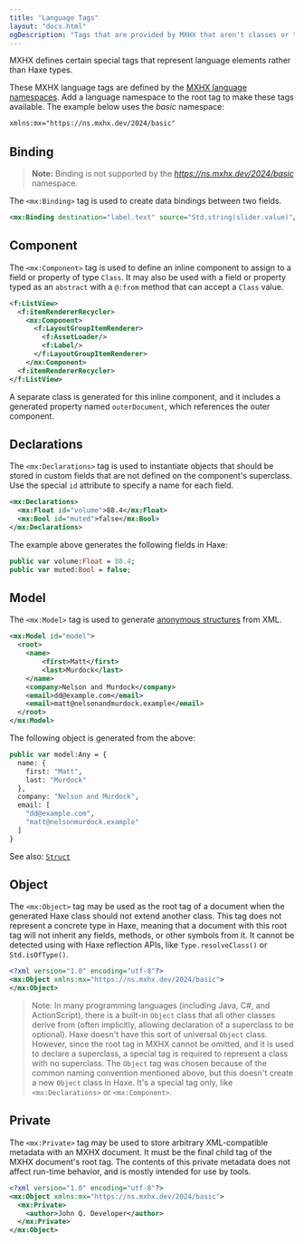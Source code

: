 ```yaml
---
title: "Language Tags"
layout: "docs.html"
ogDescription: "Tags that are provided by MXHX that aren't classes or types"
---
```


MXHX defines certain special tags that represent language elements rather than Haxe types.

These MXHX language tags are defined by the [MXHX language namespaces](./language-namespaces.md). Add a language namespace to the root tag to make these tags available. The example below uses the _basic_ namespace:

```xml
xmlns:mx="https://ns.mxhx.dev/2024/basic"
```

## Binding

> **Note:** Binding is not supported by the _https://ns.mxhx.dev/2024/basic_ namespace.

The `<mx:Binding>` tag is used to create data bindings between two fields.

```xml
<mx:Binding destination="label.text" source="Std.string(slider.value)"/>
```

## Component

The `<mx:Component>` tag is used to define an inline component to assign to a field or property of type `Class`. It may also be used with a field or property typed as an `abstract` with a `@:from` method that can accept a `Class` value.

```xml
<f:ListView>
  <f:itemRendererRecycler>
    <mx:Component>
      <f:LayoutGroupItemRenderer>
        <f:AssetLoader/>
        <f:Label/>
      </f:LayoutGroupItemRenderer>
    </mx:Component>
  <f:itemRendererRecycler>
</f:ListView>
```

A separate class is generated for this inline component, and it includes a generated property named `outerDocument`, which references the outer component.

## Declarations

The `<mx:Declarations>` tag is used to instantiate objects that should be stored in custom fields that are not defined on the component's superclass. Use the special `id` attribute to specify a name for each field.

```xml
<mx:Declarations>
  <mx:Float id="volume">88.4</mx:Float>
  <mx:Bool id="muted">false</mx:Bool>
</mx:Declarations>
```

The example above generates the following fields in Haxe:

```haxe
public var volume:Float = 88.4;
public var muted:Bool = false;
```

## Model

The `<mx:Model>` tag is used to generate [anonymous structures](https://haxe.org/manual/types-anonymous-structure.html) from XML.

```xml
<mx:Model id="model">
  <root>
    <name>
        <first>Matt</first>
        <last>Murdock</last>
    </name>
    <company>Nelson and Murdock</company>
    <email>dd@example.com</email>
    <email>matt@nelsonandmurdock.example</email>
  </root>
</mx:Model>
```

The following object is generated from the above:

```haxe
public var model:Any = {
  name: {
    first: "Matt",
    last: "Murdock"
  },
  company: "Nelson and Murdock",
  email: [
    "dd@example.com",
    "matt@nelsonmurdock.example"
  ]
}
```

See also: [`Struct`](./core-types.md#struct)

## Object

The `<mx:Object>` tag may be used as the root tag of a document when the generated Haxe class should not extend another class. This tag does not represent a concrete type in Haxe, meaning that a document with this root tag will not inherit any fields, methods, or other symbols from it. It cannot be detected using with Haxe reflection APIs, like `Type.resolveClass()` or `Std.isOfType()`.

```xml
<?xml version="1.0" encoding="utf-8"?>
<mx:Object xmlns:mx="https://ns.mxhx.dev/2024/basic">
</mx:Object>
```

> Note: In many programming languages (including Java, C#, and ActionScript), there is a built-in `Object` class that all other classes derive from (often implicitly, allowing declaration of a superclass to be optional). Haxe doesn't have this sort of universal `Object` class. However, since the root tag in MXHX cannot be omitted, and it is used to declare a superclass, a special tag is required to represent a class with no superclass. The `Object` tag was chosen because of the common naming convention mentioned above, but this doesn't create a new `Object` class in Haxe. It's a special tag only, like `<mx:Declarations>` or `<mx:Component>`.

## Private

The `<mx:Private>` tag may be used to store arbitrary XML-compatible metadata with an MXHX document. It must be the final child tag of the MXHX document's root tag. The contents of this private metadata does not affect run-time behavior, and is mostly intended for use by tools.

```xml
<?xml version="1.0" encoding="utf-8"?>
<mx:Object xmlns:mx="https://ns.mxhx.dev/2024/basic">
  <mx:Private>
    <author>John Q. Developer</author>
  </mx:Private>
</mx:Object>
```